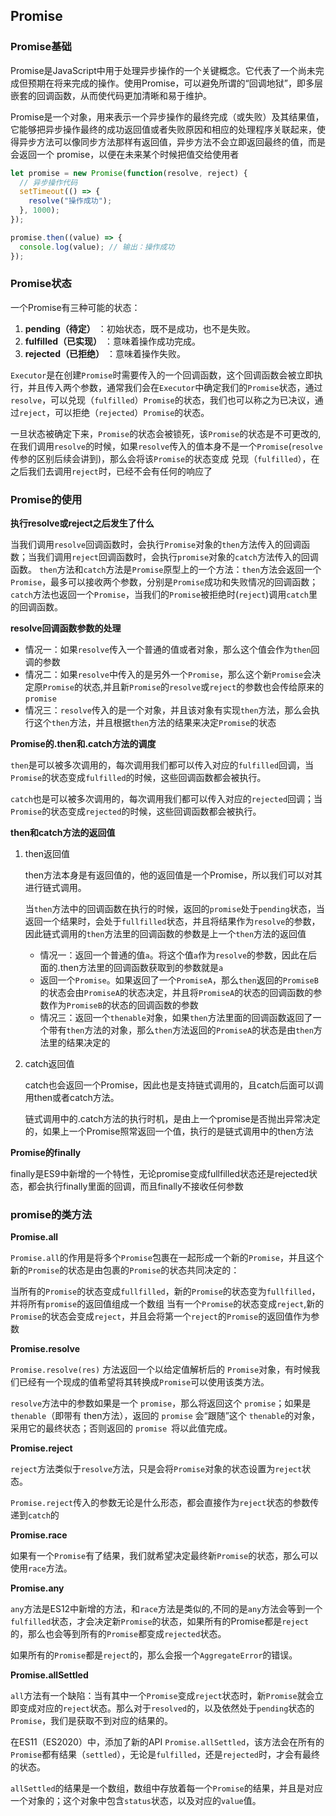 ## Promise
### Promise基础
Promise是JavaScript中用于处理异步操作的一个关键概念。它代表了一个尚未完成但预期在将来完成的操作。使用Promise，可以避免所谓的“回调地狱”，即多层嵌套的回调函数，从而使代码更加清晰和易于维护。

Promise是一个对象，用来表示一个异步操作的最终完成（或失败）及其结果值，它能够把异步操作最终的成功返回值或者失败原因和相应的处理程序关联起来，使得异步方法可以像同步方法那样有返回值，异步方法不会立即返回最终的值，而是会返回一个 promise，以便在未来某个时候把值交给使用者
```js
let promise = new Promise(function(resolve, reject) {
  // 异步操作代码
  setTimeout(() => {
    resolve("操作成功");
  }, 1000);
});

promise.then((value) => {
  console.log(value); // 输出：操作成功
});
```
### Promise状态
一个Promise有三种可能的状态：

1. **pending（待定）** ：初始状态，既不是成功，也不是失败。
2. **fulfilled（已实现）** ：意味着操作成功完成。
3. **rejected（已拒绝）** ：意味着操作失败。

`Executor`是在创建`Promise`时需要传入的一个回调函数，这个回调函数会被立即执行，并且传入两个参数，通常我们会在`Executor`中确定我们的`Promise`状态，通过`resolve`，可以兑现（`fulfilled`）`Promise`的状态，我们也可以称之为已决议，通过`reject`，可以拒绝（`rejected`）`Promise`的状态。

一旦状态被确定下来，`Promise`的状态会被锁死，该`Promise`的状态是不可更改的,在我们调用`resolve`的时候，如果`resolve`传入的值本身不是一个`Promise`(`resolve`传参的区别后续会讲到)，那么会将该`Promise`的状态变成 兑现（`fulfilled`），在之后我们去调用`reject`时，已经不会有任何的响应了

### Promise的使用
**执行resolve或reject之后发生了什么**

当我们调用`resolve`回调函数时，会执行`Promise`对象的`then`方法传入的回调函数；当我们调用`reject`回调函数时，会执行`promise`对象的`catch`方法传入的回调函数。
`then`方法和`catch`方法是`Promise`原型上的一个方法：`then`方法会返回一个`Promise`，最多可以接收两个参数，分别是`Promise`成功和失败情况的回调函数；`catch`方法也返回一个`Promise`，当我们的`Promise`被拒绝时(`reject`)调用`catch`里的回调函数。

**resolve回调函数参数的处理**

- 情况一：如果`resolve`传入一个普通的值或者对象，那么这个值会作为`then`回调的参数
- 情况二：如果`resolve`中传入的是另外一个`Promise`，那么这个新`Promise`会决定原`Promise`的状态,并且新`Promise`的`resolve`或`reject`的参数也会传给原来的`promise`
- 情况三：`resolve`传入的是一个对象，并且该对象有实现`then`方法，那么会执行这个`then`方法，并且根据`then`方法的结果来决定`Promise`的状态

**Promise的.then和.catch方法的调度**

`then`是可以被多次调用的，每次调用我们都可以传入对应的`fulfilled`回调，当`Promise`的状态变成`fulfilled`的时候，这些回调函数都会被执行。

`catch`也是可以被多次调用的，每次调用我们都可以传入对应的`rejected`回调；当`Promise`的状态变成`rejected`的时候，这些回调函数都会被执行。

**then和catch方法的返回值**
1. then返回值

    then方法本身是有返回值的，他的返回值是一个Promise，所以我们可以对其进行链式调用。

    当`then`方法中的回调函数在执行的时候，返回的`promise`处于`pending`状态，当返回一个结果时，会处于`fullfilled`状态，并且将结果作为`resolve`的参数，因此链式调用的`then`方法里的回调函数的参数是上一个`then`方法的返回值

    - 情况一：返回一个普通的值`a`。将这个值`a`作为`resolve`的参数，因此在后面的.then方法里的回调函数获取到的参数就是`a`
    - 返回一个`Promise`。如果返回了一个`PromiseA`，那么`then`返回的`PromiseB`的状态会由`PromiseA`的状态决定，并且将`PromiseA`的状态的回调函数的参数作为`PromiseB`的状态的回调函数的参数
    - 情况三：返回一个`thenable`对象，如果`then`方法里面的回调函数返回了一个带有`then`方法的对象，那么`then`方法返回的`PromiseA`的状态是由`then`方法里的结果决定的

2. catch返回值

    catch也会返回一个Promise，因此也是支持链式调用的，且catch后面可以调用then或者catch方法。

    链式调用中的.catch方法的执行时机，是由上一个promise是否抛出异常决定的，如果上一个Promise照常返回一个值，执行的是链式调用中的then方法

**Promise的finally**

finally是ES9中新增的一个特性，无论promise变成fullfilled状态还是rejected状态，都会执行finally里面的回调，而且finally不接收任何参数

### promise的类方法
**Promise.all**

`Promise.all`的作用是将多个`Promise`包裹在一起形成一个新的`Promise`，并且这个新的`Promise`的状态是由包裹的`Promise`的状态共同决定的：

当所有的`Promise`的状态变成`fullfilled`，新的`Promise`的状态变为`fullfilled`，并将所有`promise`的返回值组成一个数组
当有一个`Promise`的状态变成`reject`,新的`Promise`的状态会变成`reject`，并且会将第一个`reject`的`Promise`的返回值作为参数

**Promise.resolve**

`Promise.resolve(res)`  方法返回一个以给定值解析后的 `Promise`对象，有时候我们已经有一个现成的值希望将其转换成`Promise`可以使用该类方法。

`resolve`方法中的参数如果是一个 `promise`，那么将返回这个 `promise`；如果是 `thenable`（即带有 then方法），返回的 `promise` 会“跟随”这个 `thenable`的对象，采用它的最终状态；否则返回的 `promise `将以此值完成。

**Promise.reject**

`reject`方法类似于`resolve`方法，只是会将`Promise`对象的状态设置为`reject`状态。

`Promise.reject`传入的参数无论是什么形态，都会直接作为`reject`状态的参数传递到`catch`的

**Promise.race**

如果有一个`Promise`有了结果，我们就希望决定最终新`Promise`的状态，那么可以使用`race`方法。

**Promise.any**

`any`方法是ES12中新增的方法，和`race`方法是类似的,不同的是`any`方法会等到一个`fulfilled`状态，才会决定新`Promise`的状态，如果所有的Promise都是`reject`的，那么也会等到所有的`Promise`都变成`rejected`状态。

如果所有的`Promise`都是`reject`的，那么会报一个`AggregateError`的错误。

**Promise.allSettled**

`all`方法有一个缺陷：当有其中一个`Promise`变成`reject`状态时，新`Promise`就会立即变成对应的`reject`状态。那么对于`resolved`的，以及依然处于`pending`状态的`Promise`，我们是获取不到对应的结果的。

在ES11（ES2020）中，添加了新的API `Promise.allSettled`，该方法会在所有的`Promise`都有结果（`settled`），无论是`fulfilled`，还是`rejected`时，才会有最终的状态。

`allSettled`的结果是一个数组，数组中存放着每一个`Promise`的结果，并且是对应一个对象的；这个对象中包含`status`状态，以及对应的`value`值。

